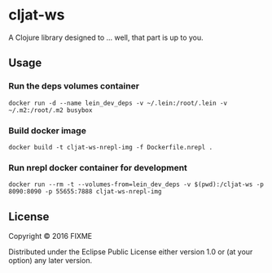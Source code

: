 # cljat-ws

A Clojure library designed to ... well, that part is up to you.

## Usage

### Run the deps volumes container
```
docker run -d --name lein_dev_deps -v ~/.lein:/root/.lein -v
~/.m2:/root/.m2 busybox
```

### Build docker image
```
docker build -t cljat-ws-nrepl-img -f Dockerfile.nrepl . 
```

### Run nrepl docker container for development
```
docker run --rm -t --volumes-from=lein_dev_deps -v $(pwd):/cljat-ws -p 8090:8090 -p 55655:7888 cljat-ws-nrepl-img
```

## License

Copyright © 2016 FIXME

Distributed under the Eclipse Public License either version 1.0 or (at
your option) any later version.
